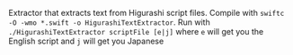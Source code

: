 Extractor that extracts text from Higurashi script files.  Compile with `swiftc -O -wmo *.swift -o HigurashiTextExtractor`.  Run with `./HigurashiTextExtractor scriptFile [e|j]` where `e` will get you the English script and `j` will get you Japanese